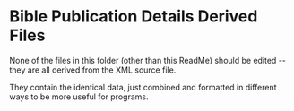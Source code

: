 # Bible Publication Details Derived Files

None of the files in this folder (other than this ReadMe) should be edited --
they are all derived from the XML source file.

They contain the identical data, just combined and formatted in different ways
to be more useful for programs.
